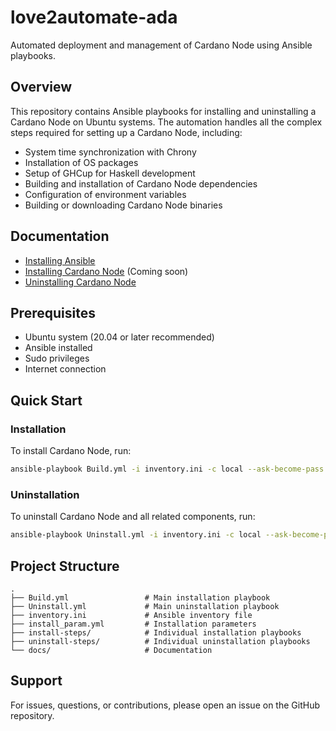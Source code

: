 # love2automate-ada

Automated deployment and management of Cardano Node using Ansible playbooks.

## Overview

This repository contains Ansible playbooks for installing and uninstalling a Cardano Node on Ubuntu systems. The automation handles all the complex steps required for setting up a Cardano Node, including:

- System time synchronization with Chrony
- Installation of OS packages
- Setup of GHCup for Haskell development
- Building and installation of Cardano Node dependencies
- Configuration of environment variables
- Building or downloading Cardano Node binaries

## Documentation

- [Installing Ansible](docs/install-ansible.md)
- [Installing Cardano Node](docs/install-cardano-node.md) (Coming soon)
- [Uninstalling Cardano Node](docs/uninstall-cardano-node.md)

## Prerequisites

- Ubuntu system (20.04 or later recommended)
- Ansible installed
- Sudo privileges
- Internet connection

## Quick Start

### Installation

To install Cardano Node, run:

```bash
ansible-playbook Build.yml -i inventory.ini -c local --ask-become-pass
```

### Uninstallation

To uninstall Cardano Node and all related components, run:

```bash
ansible-playbook Uninstall.yml -i inventory.ini -c local --ask-become-pass
```

## Project Structure

```
.
├── Build.yml                 # Main installation playbook
├── Uninstall.yml             # Main uninstallation playbook
├── inventory.ini             # Ansible inventory file
├── install_param.yml         # Installation parameters
├── install-steps/            # Individual installation playbooks
├── uninstall-steps/          # Individual uninstallation playbooks
└── docs/                     # Documentation
```

## Support

For issues, questions, or contributions, please open an issue on the GitHub repository.